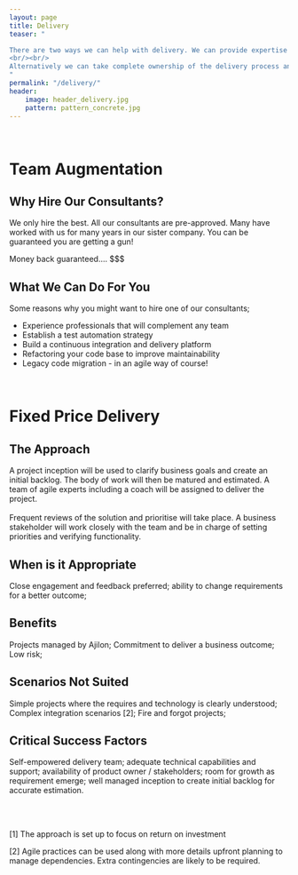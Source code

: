 ```yaml
---
layout: page
title: Delivery
teaser: "

There are two ways we can help with delivery. We can provide expertise in key areas to augment an existing team. Our consultants are highly skilled and experienced agile professionals, who lead teams by example and can mentor fellow team members in modern practises.
<br/><br/>
Alternatively we can take complete ownership of the delivery process and provide a fixed price based on the desired outcome – typically high level business goals.  Agile practises will be used for delivery to ensure transparency, quick feedback and business value [1].
"
permalink: "/delivery/"
header:
    image: header_delivery.jpg
    pattern: pattern_concrete.jpg
---
```


<br/>

# Team Augmentation

## Why Hire Our Consultants?

We only hire the best. All our consultants are pre-approved. Many have worked with us for many years in our sister company. You can be guaranteed you are getting a gun!

Money back guaranteed.... $$$

## What We Can Do For You

Some reasons why you might want to hire one of our consultants;

* Experience professionals that will complement any team
* Establish a test automation strategy
* Build a continuous integration and delivery platform
* Refactoring your code base to improve maintainability
* Legacy code migration - in an agile way of course!

<br/>

# Fixed Price Delivery

## The Approach

A project inception will be used to clarify business goals and create an initial backlog. The body of work will then be matured and estimated. A team of agile experts including a coach will be assigned to deliver the project. 
<br/><br/>
Frequent reviews of the solution and prioritise will take place. A business stakeholder will work closely with the team and be in charge of setting priorities and verifying functionality.

## When is it Appropriate

Close engagement and feedback preferred; ability to change requirements for a better outcome;

## Benefits

Projects managed by Ajilon; 
Commitment to deliver a business outcome; 
Low risk;

## Scenarios Not Suited

Simple projects where the requires and technology is clearly understood;
Complex integration scenarios [2]; 
Fire and forgot projects;

## Critical Success Factors

Self-empowered delivery team; adequate technical capabilities and support; availability of product owner / stakeholders; room for growth as requirement emerge; well managed inception to create initial backlog for accurate estimation.

<br/><br/>

[1] The approach is set up to focus on return on investment

[2] Agile practices can be used along with more details upfront planning to manage dependencies. Extra contingencies are likely to be required.
